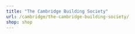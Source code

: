 ```yaml
---
title: "The Cambridge Building Society"
url: /cambridge/the-cambridge-building-society/
shop: shop
---
```

